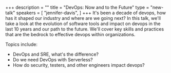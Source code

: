 +++
description = ""
title = "DevOps: Now and to the Future"
type = "new-talk"
speakers = [
        "jennifer-davis",
]
+++
It's been a decade of devops, how has it shaped our industry and where are we going next? In this talk, we'll take a look at the evolution of software tools and impact on devops in the last 10 years and our path to the future. We'll cover key skills and practices that are the bedrock to effective devops within organizations.

Topics include:

* DevOps and SRE, what's the difference?
* Do we need DevOps with Serverless?
* How do security, testers, and other engineers impact devops?